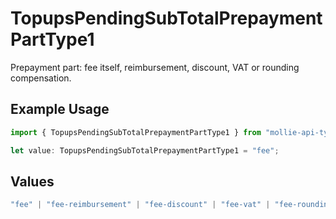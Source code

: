 # TopupsPendingSubTotalPrepaymentPartType1

Prepayment part: fee itself, reimbursement, discount, VAT or rounding compensation.

## Example Usage

```typescript
import { TopupsPendingSubTotalPrepaymentPartType1 } from "mollie-api-typescript/models/operations";

let value: TopupsPendingSubTotalPrepaymentPartType1 = "fee";
```

## Values

```typescript
"fee" | "fee-reimbursement" | "fee-discount" | "fee-vat" | "fee-rounding-compensation"
```